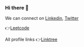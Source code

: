 ### Hi there 👋

<!--
**pragya9460/pragya9460** is a ✨ _special_ ✨ repository because its `README.md` (this file) appears on your GitHub profile.

Here are some ideas to get you started:

- 🔭 I’m currently working on ...
- 🌱 I’m currently learning ...
- 👯 I’m looking to collaborate on ...
- 🤔 I’m looking for help with ...
- 💬 Ask me about ...
- 📫 How to reach me: ...
- 😄 Pronouns: ...
- ⚡ Fun fact: ...
-->

We can connect on [Linkedin](https://www.linkedin.com/in/pragya9460/), [Twitter](https://twitter.com/Pragya9460)
   
👉[Leetcode](https://leetcode.com/pragya9460/) 

All profile links
👉[Linktree](https://linktr.ee/pragya9460)
